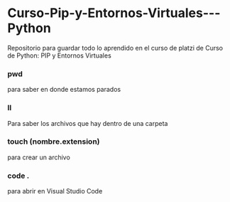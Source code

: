 # Curso-Pip-y-Entornos-Virtuales---Python
Repositorio para guardar todo lo aprendido en el curso de platzi de Curso de Python: PIP y Entornos Virtuales

### pwd
para saber en donde estamos parados

### ll
Para saber los archivos que hay dentro de una carpeta

### touch (nombre.extension)
para crear un archivo

### code . 
para abrir en Visual Studio Code